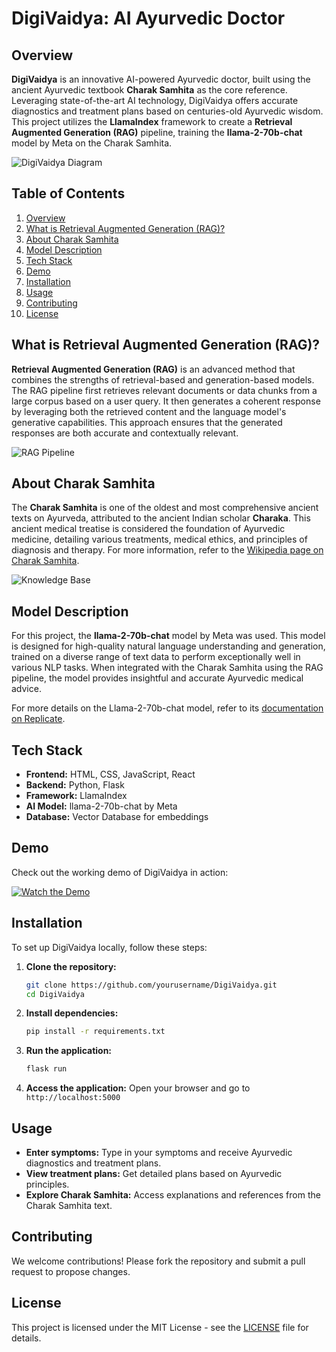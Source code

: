 
# DigiVaidya: AI Ayurvedic Doctor

## Overview

**DigiVaidya** is an innovative AI-powered Ayurvedic doctor, built using the ancient Ayurvedic textbook **Charak Samhita** as the core reference. Leveraging state-of-the-art AI technology, DigiVaidya offers accurate diagnostics and treatment plans based on centuries-old Ayurvedic wisdom. This project utilizes the **LlamaIndex** framework to create a **Retrieval Augmented Generation (RAG)** pipeline, training the **llama-2-70b-chat** model by Meta on the Charak Samhita.

![DigiVaidya Diagram](path_to_image_1.png)

## Table of Contents

1. [Overview](#overview)
2. [What is Retrieval Augmented Generation (RAG)?](#what-is-retrieval-augmented-generation-rag)
3. [About Charak Samhita](#about-charak-samhita)
4. [Model Description](#model-description)
5. [Tech Stack](#tech-stack)
6. [Demo](#demo)
7. [Installation](#installation)
8. [Usage](#usage)
9. [Contributing](#contributing)
10. [License](#license)

## What is Retrieval Augmented Generation (RAG)?

**Retrieval Augmented Generation (RAG)** is an advanced method that combines the strengths of retrieval-based and generation-based models. The RAG pipeline first retrieves relevant documents or data chunks from a large corpus based on a user query. It then generates a coherent response by leveraging both the retrieved content and the language model's generative capabilities. This approach ensures that the generated responses are both accurate and contextually relevant.

![RAG Pipeline](path_to_image_2.png)

## About Charak Samhita

The **Charak Samhita** is one of the oldest and most comprehensive ancient texts on Ayurveda, attributed to the ancient Indian scholar **Charaka**. This ancient medical treatise is considered the foundation of Ayurvedic medicine, detailing various treatments, medical ethics, and principles of diagnosis and therapy. For more information, refer to the [Wikipedia page on Charak Samhita](https://en.wikipedia.org/wiki/Charaka_Samhita).

![Knowledge Base](path_to_image_3.png)

## Model Description

For this project, the **llama-2-70b-chat** model by Meta was used. This model is designed for high-quality natural language understanding and generation, trained on a diverse range of text data to perform exceptionally well in various NLP tasks. When integrated with the Charak Samhita using the RAG pipeline, the model provides insightful and accurate Ayurvedic medical advice.

For more details on the Llama-2-70b-chat model, refer to its [documentation on Replicate](https://replicate.com/meta/llama-2-70b-chat/readme).

## Tech Stack

- **Frontend:** HTML, CSS, JavaScript, React
- **Backend:** Python, Flask
- **Framework:** LlamaIndex
- **AI Model:** llama-2-70b-chat by Meta
- **Database:** Vector Database for embeddings

## Demo

Check out the working demo of DigiVaidya in action:

[![Watch the Demo](https://img.youtube.com/vi/VIDEO_ID/maxresdefault.jpg)](https://www.youtube.com/watch?v=VIDEO_ID)

## Installation

To set up DigiVaidya locally, follow these steps:

1. **Clone the repository:**
   ```bash
   git clone https://github.com/yourusername/DigiVaidya.git
   cd DigiVaidya
   ```

2. **Install dependencies:**
   ```bash
   pip install -r requirements.txt
   ```

3. **Run the application:**
   ```bash
   flask run
   ```

4. **Access the application:**
   Open your browser and go to `http://localhost:5000`

## Usage

- **Enter symptoms:** Type in your symptoms and receive Ayurvedic diagnostics and treatment plans.
- **View treatment plans:** Get detailed plans based on Ayurvedic principles.
- **Explore Charak Samhita:** Access explanations and references from the Charak Samhita text.

## Contributing

We welcome contributions! Please fork the repository and submit a pull request to propose changes.

## License

This project is licensed under the MIT License - see the [LICENSE](LICENSE) file for details.

